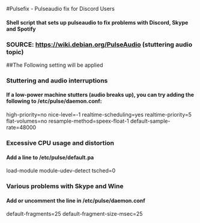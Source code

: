 #Pulsefix - Pulseaudio fix for Discord Users
#### Shell script that sets up pulseaudio to fix problems with Discord, Skype and Spotify
### SOURCE: https://wiki.debian.org/PulseAudio (stuttering audio topic)
##The Following setting will be applied
### Stuttering and audio interruptions
#### If a low-power machine stutters (audio breaks up), you can try adding the following to /etc/pulse/daemon.conf:
high-priority=no
nice-level=-1
realtime-scheduling=yes
realtime-priority=5
flat-volumes=no
resample-method=speex-float-1
default-sample-rate=48000

### Excessive CPU usage and distortion
#### Add a line to /etc/pulse/default.pa
load-module module-udev-detect tsched=0

### Various problems with Skype and Wine
#### Add or uncomment the line in /etc/pulse/daemon.conf
default-fragments=25
default-fragment-size-msec=25
